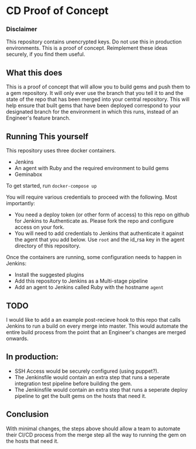 # CD Proof of Concept

### Disclaimer
This repository contains unencrypted keys. Do not use this in production environments.  This is a proof of concept. Reimplement these ideas securely, if you find them useful.

## What this does
This is a proof of concept that will allow you to build gems and push them to a gem repository. It will only ever use the branch that you tell it to and the state of the repo that has been merged into your central repository. This will help ensure that built gems that have been deployed correspond to your designated branch for the environment in which this runs, instead of an Engineer's feature branch.

## Running This yourself
This repository uses three docker containers.
* Jenkins
* An agent with Ruby and the required environment to build gems
* Geminabox

To get started, run `docker-compose up`

You will require various credentials to proceed with the following. Most importantly:

* You need a deploy token (or other form of access) to this repo on github for Jenkins to Authenticate as. Please fork the repo and configure access on your fork.
* You will need to add credentials to Jenkins that authenticate it against the agent that you add below. Use `root` and the id_rsa key in the agent directory of this repository.

Once the containers are running, some configuration needs to happen in Jenkins:
* Install the suggested plugins
* Add this repository to Jenkins as a Multi-stage pipeline
* Add an agent to Jenkins called Ruby with the hostname `agent`

## TODO

I would like to add a an example post-recieve hook to this repo that calls Jenkins to run a build on every merge into master. This would automate the entire build process from the point that an Engineer's changes are merged onwards.

## In production:

* SSH Access would be securely configured (using puppet?).
* The Jenkinsfile would contain an extra step that runs a seperate integration test pipeline before building the gem.
* The Jenkinsfile would contain an extra step that runs a seperate deploy pipeline to get the built gems on the hosts that need it.

## Conclusion
With minimal changes, the steps above should allow a team to automate their CI/CD process from the merge step all the way to running the gem on the hosts that need it.
